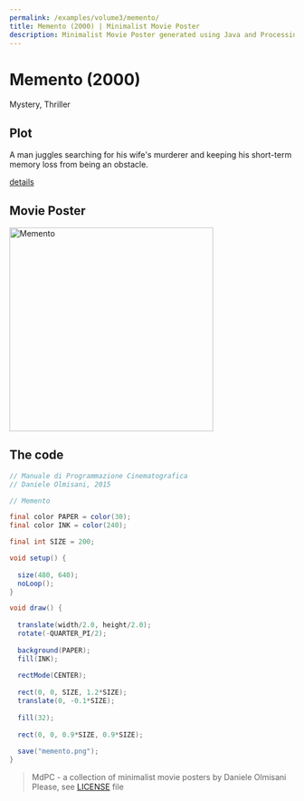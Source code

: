 ```yaml
---
permalink: /examples/volume3/memento/
title: Memento (2000) | Minimalist Movie Poster
description: Minimalist Movie Poster generated using Java and Processing.
---
```


# Memento (2000)

Mystery, Thriller

## Plot
A man juggles searching for his wife's murderer and keeping his short-term memory loss from being an obstacle.

[details](https://www.imdb.com/title/tt0209144/)

## Movie Poster
<img src="memento.png"  width="360px" title="Memento">


## The code
```java
// Manuale di Programmazione Cinematografica
// Daniele Olmisani, 2015

// Memento

final color PAPER = color(30);
final color INK = color(240);

final int SIZE = 200;

void setup() {
  
  size(480, 640);
  noLoop();
}

void draw() {
  
  translate(width/2.0, height/2.0);
  rotate(-QUARTER_PI/2);
  
  background(PAPER);
  fill(INK);
  
  rectMode(CENTER);
  
  rect(0, 0, SIZE, 1.2*SIZE);
  translate(0, -0.1*SIZE);
  
  fill(32);
  
  rect(0, 0, 0.9*SIZE, 0.9*SIZE);
  
  save("memento.png");
}
```

> MdPC - a collection of minimalist movie posters
> by Daniele Olmisani
> Please, see [LICENSE](../../../LICENSE) file
